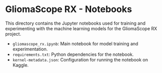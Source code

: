 # GliomaScope RX - Notebooks

This directory contains the Jupyter notebooks used for training and experimenting with the machine learning models for the GliomaScope RX project.

- `gliomascope_rx.ipynb`: Main notebook for model training and experimentation.
- `requirements.txt`: Python dependencies for the notebook.
- `kernel-metadata.json`: Configuration for running the notebook on Kaggle.
